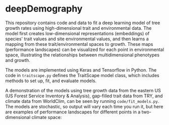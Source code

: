 # deepDemography
This repository contains code and data to fit a deep learning model of tree growth rates using high-dimensional trait and environmental data. The model first creates low-dimensional representations (embeddings) of species' trait values and site environmental values, and then learns a mapping from these trait/environmental spaces to growth. These maps (performance landscapes) can be visualized for each point in environmental space, illustrating the relationships between multidimensional phenotypes and growth. 

The models are implemented using Keras and Tensorflow in Python. The code in <code>traitscape.py</code> defines the TraitScape model class, which includes methods to set up, fit, and evaluate models. 

A demonstration of the models using tree growth data from the eastern US (US Forest Service Inventory & Analysis), gap-filled trait data from TRY, and climate data from WorldClim, can be seen by running <code>code/fit_models.py</code>. The models are stochastic, so output will vary each time you run it, but here are examples of performance landscapes for different points in a two-dimensional climate space: 
  

